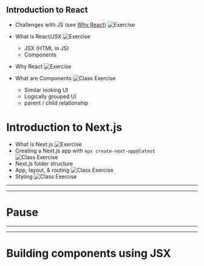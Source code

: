 
## Introduction to React

- Challenges with JS (see [Why React](examples/why-react.md)) ![Exercise](https://img.shields.io/badge/Example-blue)

- What is React/JSX ![Exercise](https://img.shields.io/badge/Documentation-purple)
   - JSX (HTML in JS)
   - Components

- Why React ![Exercise](https://img.shields.io/badge/ChatGPT-orange)

- What are Components ![Class Exercise](https://img.shields.io/badge/Class_exercise-darkgreen)
   - Similar looking UI
   - Logically grouped UI
   - parent / child relationship

# Introduction to Next.js

 - What is Next.js ![Exercise](https://img.shields.io/badge/Example-blue)
 - Creating a Next.js app with `npx create-next-app@latest` ![Class Exercise](https://img.shields.io/badge/Class_exercise-darkgreen)
 - Next.js folder structure
 - App, layout, & routing ![Class Exercise](https://img.shields.io/badge/Class_exercise-darkgreen)
 - Styling ![Class Exercise](https://img.shields.io/badge/Class_exercise-darkgreen)

 ---
 ---
 # Pause
 ---
 ---


# Building components using JSX





